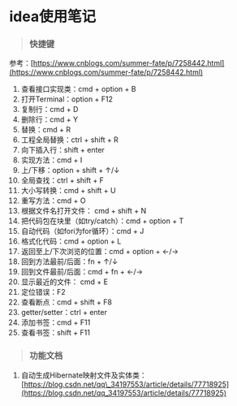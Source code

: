 # idea使用笔记

> ### 快捷键

参考：[https://www.cnblogs.com/summer-fate/p/7258442.html](https://www.cnblogs.com/summer-fate/p/7258442.html)

1. 查看接口实现类：cmd + option + B
2. 打开Terminal：option + F12
3. 复制行：cmd + D
4. 删除行：cmd + Y
5. 替换：cmd + R
6. 工程全局替换：ctrl + shift + R
7. 向下插入行：shift + enter
8. 实现方法：cmd + I
9. 上/下移：option + shift + ↑/↓
10. 全局查找：ctrl + shift + F
11. 大小写转换：cmd + shift + U
12. 重写方法：cmd + O
13. 根据文件名打开文件： cmd + shift + N
14. 把代码包在块里（如try/catch）：cmd + option + T
15. 自动代码（如fori为for循环）：cmd + J
16. 格式化代码：cmd + option + L
17. 返回至上/下次浏览的位置：cmd + option + ←/→
18. 回到方法最前/后面：fn + ↑/↓
19. 回到文件最前/后面：cmd + fn + ←/→
20. 显示最近的文件： cmd + E
21. 定位错误：F2
22. 查看断点：cmd + shift + F8
23. getter/setter：ctrl + enter
24. 添加书签：cmd + F11
25. 查看书签：shift + F11

> ### 功能文档

1. 自动生成Hibernate映射文件及实体类：[https://blog.csdn.net/qq\_34197553/article/details/77718925](https://blog.csdn.net/qq_34197553/article/details/77718925)




